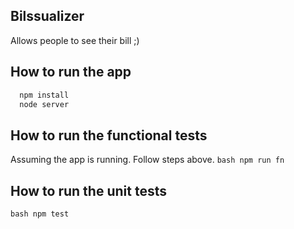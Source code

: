 Bilssualizer
------------


Allows people to see their bill ;)


## How to run the app

```bash
  npm install
  node server
```

## How to run the functional tests
  Assuming the app is running. Follow steps above.
``bash
  npm run fn
``

## How to run the unit tests
``bash
  npm test
``
